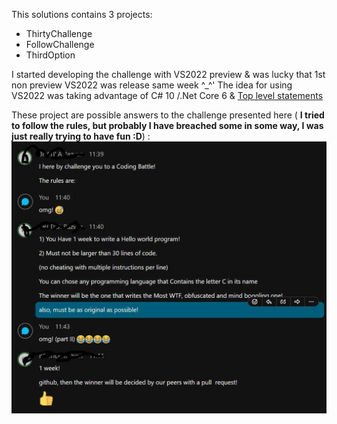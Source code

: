 
This solutions contains 3 projects:
* ThirtyChallenge
* FollowChallenge
* ThirdOption

I started developing the challenge with VS2022 preview & was lucky that 1st non preview VS2022 was release same week ^_^'
The idea for using VS2022 was taking advantage of C# 10 /.Net Core 6 & [Top level statements](https://docs.microsoft.com/en-us/dotnet/csharp/whats-new/tutorials/top-level-statements)


These project are possible answers to the challenge presented 
here ( **I tried to follow the rules, but probably I have breached some in some way, I was just really trying to have fun :D**) :
![Challenge](images/Hello_Challenge.jpg)

